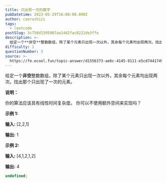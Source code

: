 ```yaml
---
title: 只出现一次的数字
pubDatetime: 2023-05-29T16:00:00.000Z
author: caorushizi
tags:
  - leetcode
postSlug: 3c758d1595907aa14d2fac0222de3ffe
description: >-
  给定一个**非空**整数数组，除了某个元素只出现一次以外，其余每个元素均出现两次。找出那个只出现了一次的元素。**说明：**你的算法应该具有线性时间复杂度。你可以不使用额外空间来实现吗？**示例1:*
difficulty: 1
questionNumber: 3
source: >-
  https://fe.ecool.fun/topic-answer/d1556373-ae6c-4145-9111-e5cd74417497?orderBy=updateTime&order=desc&tagId=31
---
```


给定一个**非空**整数数组，除了某个元素只出现一次以外，其余每个元素均出现两次。找出那个只出现了一次的元素。

**说明：**

你的算法应该具有线性时间复杂度。 你可以不使用额外空间来实现吗？

**示例 1:**

**输入:** \[2,2,1\]

**输出:** 1

**示例 2:**

**输入:** \[4,1,2,1,2\]

**输出:** 4

```typescript
undefined;
```
